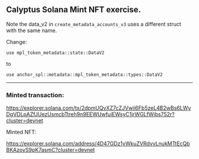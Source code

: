 ## Calyptus Solana Mint NFT exercise.

Note the data_v2 in `create_metadata_accounts_v3` uses a different struct with the same name.

Change:

```use mpl_token_metadata::state::DataV2 ```

to 

```use anchor_spl::metadata::mpl_token_metadata::types::DataV2```

---

### Minted transaction:

https://explorer.solana.com/tx/2dpmUQvXZ7cZJVwii6Fb5zeL4B2wBs6LWyDgVDLpAZfJUezUsmcbTtreh9n9EEWUwfuiEWsyC1jrWGLfWibs752r?cluster=devnet

Minted NFT:

https://explorer.solana.com/address/4D47GDz1yWkuZVRdvvLnukMTtEcQbBKAzoyS9pK7asmC?cluster=devnet